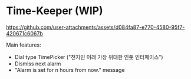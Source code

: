 # Time-Keeper (WIP)

https://github.com/user-attachments/assets/d084fa87-e770-4580-95f7-420671c6067b

Main features:
- Dial type TimePicker ("천지인 이래 가장 위대한 인풋 인터페이스")
- Dismiss next alarm
- "Alarm is set for n hours from now." message
